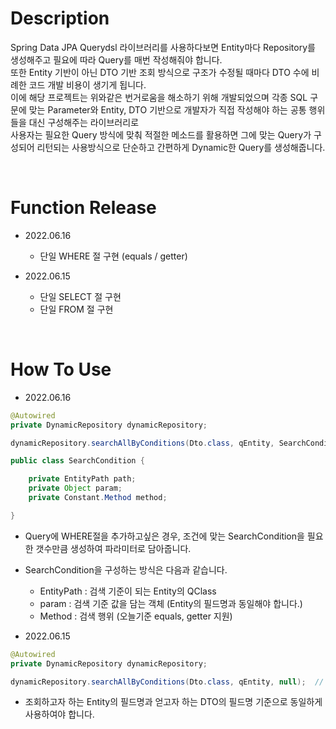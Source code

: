 # Description
Spring Data JPA Querydsl 라이브러리를 사용하다보면 Entity마다 Repository를 생성해주고 필요에 따라 Query를 매번 작성해줘야 합니다.  
또한 Entity 기반이 아닌 DTO 기반 조회 방식으로 구조가 수정될 때마다 DTO 수에 비례한 코드 개발 비용이 생기게 됩니다.  
이에 해당 프로젝트는 위와같은 번거로움을 해소하기 위해 개발되었으며 각종 SQL 구문에 맞는 Parameter와 Entity, DTO 기반으로 개발자가 직접 작성해야 하는 공통 행위들을 대신 구성해주는 라이브러리로  
사용자는 필요한 Query 방식에 맞춰 적절한 메소드를 활용하면 그에 맞는 Query가 구성되어 리턴되는 사용방식으로 단순하고 간편하게 Dynamic한 Query를 생성해줍니다.

<br/>

# Function Release
- 2022.06.16

  - 단일 WHERE 절 구현 (equals / getter)

- 2022.06.15

  - 단일 SELECT 절 구현
  - 단일 FROM 절 구현


<br/>

# How To Use
- 2022.06.16
``` Java
@Autowired
private DynamicRepository dynamicRepository;

dynamicRepository.searchAllByConditions(Dto.class, qEntity, SearchCondition...);
```

``` Java
public class SearchCondition {

    private EntityPath path;
    private Object param;
    private Constant.Method method;

}
```
  - Query에 WHERE절을 추가하고싶은 경우, 조건에 맞는 SearchCondition을 필요한 갯수만큼 생성하여 파라미터로 담아줍니다.
  - SearchCondition을 구성하는 방식은 다음과 같습니다.
    - EntityPath : 검색 기준이 되는 Entity의 QClass
    - param : 검색 기준 값을 담는 객체 (Entity의 필드명과 동일해야 합니다.)
    - Method : 검색 행위 (오늘기준 equals, getter 지원)


- 2022.06.15
``` Java
@Autowired
private DynamicRepository dynamicRepository;

dynamicRepository.searchAllByConditions(Dto.class, qEntity, null);  // 3rd parameter is not supported
```
  - 조회하고자 하는 Entity의 필드명과 얻고자 하는 DTO의 필드명 기준으로 동일하게 사용하여야 합니다.

